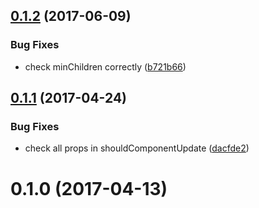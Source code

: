 <a name="0.1.2"></a>
## [0.1.2](https://github.com/neptunjs/time-hierarchy/compare/v0.1.1...v0.1.2) (2017-06-09)


### Bug Fixes

* check minChildren correctly ([b721b66](https://github.com/neptunjs/time-hierarchy/commit/b721b66))



<a name="0.1.1"></a>
## [0.1.1](https://github.com/neptunjs/time-hierarchy/compare/v0.1.0...v0.1.1) (2017-04-24)


### Bug Fixes

* check all props in shouldComponentUpdate ([dacfde2](https://github.com/neptunjs/time-hierarchy/commit/dacfde2))



<a name="0.1.0"></a>
# 0.1.0 (2017-04-13)



